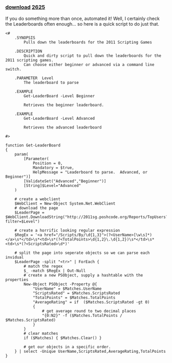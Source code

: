 ﻿---
pid:            2623
parent:         0
children:       2625
poster:         Alex McFarland
title:          
date:           2011-04-21 18:00:56
description:    If you do something more than once, automated it!  Well, I certainly check the Leaderboards often enough... so here is a quick script to do just that.
format:         posh
---

# 

### [download](2623.ps1)  [2625](2625.md)

If you do something more than once, automated it!  Well, I certainly check the Leaderboards often enough... so here is a quick script to do just that.

```posh
<#
	.SYNOPSIS
		Pulls down the leaderboards for the 2011 Scripting Games

	.DESCRIPTION
		Quick and dirty script to pull down the leaderboards for the 2011 scripting games.  
		Can choose either beginner or advanced via a command line switch.
		
	.PARAMETER  Level
		The leaderboard to parse

	.EXAMPLE
		Get-LeaderBoard -Level Beginner
		
		Retrieves the beginner leaderboard.

	.EXAMPLE
		Get-LeaderBoard -Level Advanced
		
		Retrieves the advanced leaderboard

#>

function Get-LeaderBoard 
{
	param(
		[Parameter(
			Position = 0,
			Mandatory = $true,
			HelpMessage = "Leaderboard to parse.  Advanced, or Beginner")]
		[ValidateSet("Advanced","Beginner")]
		[String]$Level="Advanced"
	)
	
	# create a webclient
	$WebClient = New-Object System.Net.WebClient
	# download the page
	$LeaderPage = $WebClient.DownloadString("http://2011sg.poshcode.org/Reports/TopUsers?filter=$Level") 
	
	# create a horrific looking regular expression
	$RegEx = '<a href="/Scripts/By/\d{1,3}">(?<UserName>[\w\s]*)</a>\s*</td>\s*<td>\s*(?<TotalPoints>\d{1,2}\.\d{1,2})\s*</td>\s*<td>\s*(?<ScriptsRated>\d*)'
	
	# split the page into seperate objects so we can parse each invidual
	$LeaderPage -split "<tr>" | ForEach { 
		# match the regex
		$_ -match $RegEx | Out-Null
		# create a new PSObject, supply a hashtable with the properties
		New-Object PSObject -Property @{
			"UserName" = $Matches.UserName
			"ScriptsRated" = $Matches.ScriptsRated
			"TotalPoints" = $Matches.TotalPoints
			"AverageRating" = if  ($Matches.ScriptsRated -gt 0) 
			{
				# get average round to two decimal places
				"{0:N2}" -f ($Matches.TotalPoints / $Matches.ScriptsRated)
			}
		}
		# clear matches
		if ($Matches) { $Matches.Clear() }
		
		# get our objects in a specific order.
	} | select -Unique UserName,ScriptsRated,AverageRating,TotalPoints
}


```

